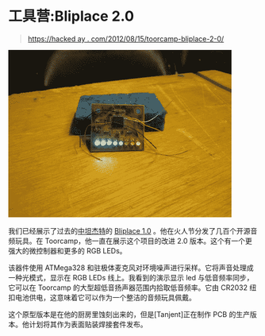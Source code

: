 # 工具营:Bliplace 2.0

> [https://hacked ay . com/2012/08/15/toorcamp-bliplace-2-0/](https://hackaday.com/2012/08/15/toorcamp-bliplace-2-0/)

[![](img/33929eb340ea68291bbc0c27dd4b3164.png "Bliplace 2.0")](http://hackaday.com/?attachment_id=82693)

我们已经展示了过去的[中](http://hackaday.com/2009/08/27/bliplace-led-toy/ "Bliplace LED Toy")[坦杰特](http://tanjent.com "Tanjent")的 [Bliplace 1.0](http://tanjent.com/bliplace.html "Bliplace") 。他在火人节分发了几百个开源音频玩具。在 Toorcamp，他一直在展示这个项目的改进 2.0 版本。这个有一个更强大的微控制器和更多的 RGB LEDs。

该器件使用 ATMega328 和驻极体麦克风对环境噪声进行采样。它将声音处理成一种光模式，显示在 RGB LEDs 线上。我看到的演示显示 led 与低音频率同步，它可以在 Toorcamp 的大型超低音扬声器范围内拾取低音频率。它由 CR2032 纽扣电池供电，这意味着它可以作为一个整洁的音频玩具佩戴。

这个原型版本是在他的厨房里蚀刻出来的，但是[Tanjent]正在制作 PCB 的生产版本。他计划将其作为表面贴装焊接套件发布。
